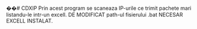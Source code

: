 ��#   C D X I P 
 Prin acest program se scaneaza IP-urile ce trimit pachete mari listandu-le intr-un excell.
DE MODIFICAT path-ul fisierului .bat
NECESAR EXCELL INSTALAT.
 
